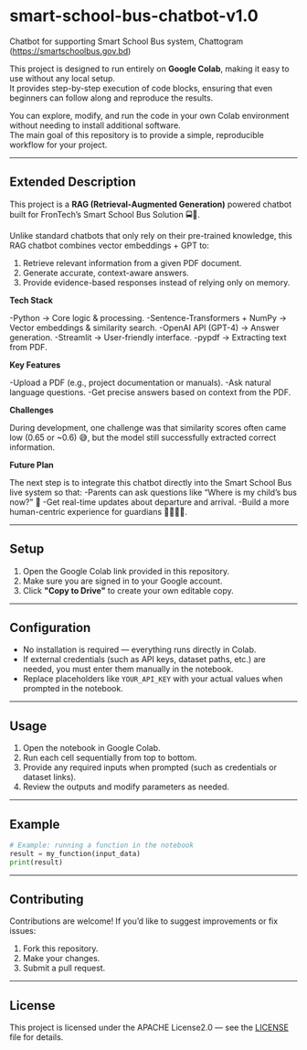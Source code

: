 # smart-school-bus-chatbot-v1.0
Chatbot for supporting Smart School Bus system, Chattogram (https://smartschoolbus.gov.bd)

This project is designed to run entirely on **Google Colab**, making it easy to use without any local setup.  
It provides step-by-step execution of code blocks, ensuring that even beginners can follow along and reproduce the results.  

You can explore, modify, and run the code in your own Colab environment without needing to install additional software.  
The main goal of this repository is to provide a simple, reproducible workflow for your project. 

---
## Extended Description

This project is a **RAG (Retrieval-Augmented Generation)** powered chatbot built for FronTech’s Smart School Bus Solution 🚍🤖.

Unlike standard chatbots that only rely on their pre-trained knowledge, this RAG chatbot combines vector embeddings + GPT to:

1. Retrieve relevant information from a given PDF document.
2. Generate accurate, context-aware answers.
3. Provide evidence-based responses instead of relying only on memory.

**Tech Stack**

-Python → Core logic & processing.
-Sentence-Transformers + NumPy → Vector embeddings & similarity search.
-OpenAI API (GPT-4) → Answer generation.
-Streamlit → User-friendly interface.
-pypdf → Extracting text from PDF.

**Key Features**

-Upload a PDF (e.g., project documentation or manuals).
-Ask natural language questions.
-Get precise answers based on context from the PDF.

**Challenges**

During development, one challenge was that similarity scores often came low (0.65 or ~0.6) 😅, but the model still successfully extracted correct information.

**Future Plan**

The next step is to integrate this chatbot directly into the Smart School Bus live system so that:
-Parents can ask questions like “Where is my child’s bus now?” 📍
-Get real-time updates about departure and arrival.
-Build a more human-centric experience for guardians 👨‍👩‍👧‍👦.

---

## Setup
1. Open the Google Colab link provided in this repository.  
2. Make sure you are signed in to your Google account.  
3. Click **"Copy to Drive"** to create your own editable copy.  

---

## Configuration
- No installation is required — everything runs directly in Colab.  
- If external credentials (such as API keys, dataset paths, etc.) are needed, you must enter them manually in the notebook.  
- Replace placeholders like `YOUR_API_KEY` with your actual values when prompted in the notebook.  

---

## Usage
1. Open the notebook in Google Colab.  
2. Run each cell sequentially from top to bottom.  
3. Provide any required inputs when prompted (such as credentials or dataset links).  
4. Review the outputs and modify parameters as needed.  

---

## Example
```python
# Example: running a function in the notebook
result = my_function(input_data)
print(result)
````

---

## Contributing

Contributions are welcome!
If you’d like to suggest improvements or fix issues:

1. Fork this repository.
2. Make your changes.
3. Submit a pull request.

---

## License

This project is licensed under the APACHE License2.0 — see the [LICENSE](LICENSE) file for details.

```
```

